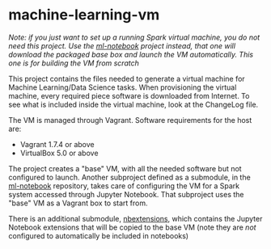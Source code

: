 # machine-learning-vm

*Note: if you just want to set up a running Spark virtual machine, you do not 
need this project. Use the [ml-notebook][nb] project instead, that one will 
download the packaged base box and launch the VM automatically. This one is 
for building the VM from scratch*


This project contains the files needed to generate a virtual machine for
Machine Learning/Data Science tasks. When provisioning the virtual machine, 
every required piece software is downloaded from Internet. To see what is included inside the virtual machine, look at the ChangeLog file.


The VM is managed through Vagrant. Software requirements for the host are:
 * Vagrant 1.7.4 or above
 * VirtualBox 5.0 or above


The project creates a "base" VM, with all the needed software but not
configured to launch. Another subproject defined as a submodule, in the
[ml-notebook][nb] repository, takes care of configuring the VM for a Spark
system accessed through Jupyter Notebook. That subproject uses the "base" 
VM as a Vagrant box to start from.

There is an additional submodule, [nbextensions][ex], which contains the
Jupyter Notebook extensions that will be copied to the base VM (note they are
*not* configured to automatically be included in notebooks) 


 [nb]: https://github.com/paulovn/ml-vm-notebook "Spark notebook VM"
 [ex]: https://github.com/paulovn/nbextensions "Jupyter Notebook extensions"
 [tr]: https://toree.incubator.apache.org/ "Apache Toree"

